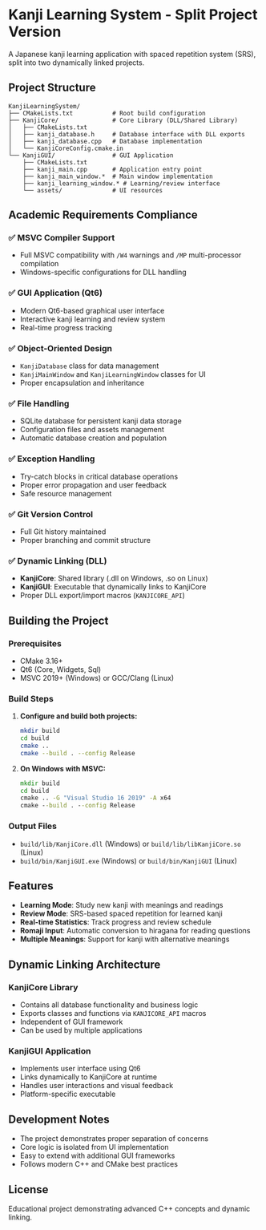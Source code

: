 # Kanji Learning System - Split Project Version

A Japanese kanji learning application with spaced repetition system (SRS), split into two dynamically linked projects.

## Project Structure

```
KanjiLearningSystem/
├── CMakeLists.txt           # Root build configuration
├── KanjiCore/               # Core Library (DLL/Shared Library)
│   ├── CMakeLists.txt
│   ├── kanji_database.h     # Database interface with DLL exports
│   ├── kanji_database.cpp   # Database implementation
│   └── KanjiCoreConfig.cmake.in
└── KanjiGUI/                # GUI Application
    ├── CMakeLists.txt
    ├── kanji_main.cpp       # Application entry point
    ├── kanji_main_window.*  # Main window implementation
    ├── kanji_learning_window.* # Learning/review interface
    └── assets/              # UI resources
```

## Academic Requirements Compliance

### ✅ **MSVC Compiler Support**
- Full MSVC compatibility with `/W4` warnings and `/MP` multi-processor compilation
- Windows-specific configurations for DLL handling

### ✅ **GUI Application (Qt6)**
- Modern Qt6-based graphical user interface
- Interactive kanji learning and review system
- Real-time progress tracking

### ✅ **Object-Oriented Design**
- `KanjiDatabase` class for data management
- `KanjiMainWindow` and `KanjiLearningWindow` classes for UI
- Proper encapsulation and inheritance

### ✅ **File Handling**
- SQLite database for persistent kanji data storage
- Configuration files and assets management
- Automatic database creation and population

### ✅ **Exception Handling**
- Try-catch blocks in critical database operations
- Proper error propagation and user feedback
- Safe resource management

### ✅ **Git Version Control**
- Full Git history maintained
- Proper branching and commit structure

### ✅ **Dynamic Linking (DLL)**
- **KanjiCore**: Shared library (.dll on Windows, .so on Linux)
- **KanjiGUI**: Executable that dynamically links to KanjiCore
- Proper DLL export/import macros (`KANJICORE_API`)

## Building the Project

### Prerequisites
- CMake 3.16+
- Qt6 (Core, Widgets, Sql)
- MSVC 2019+ (Windows) or GCC/Clang (Linux)

### Build Steps

1. **Configure and build both projects:**
   ```bash
   mkdir build
   cd build
   cmake ..
   cmake --build . --config Release
   ```

2. **On Windows with MSVC:**
   ```cmd
   mkdir build
   cd build
   cmake .. -G "Visual Studio 16 2019" -A x64
   cmake --build . --config Release
   ```

### Output Files
- `build/lib/KanjiCore.dll` (Windows) or `build/lib/libKanjiCore.so` (Linux)
- `build/bin/KanjiGUI.exe` (Windows) or `build/bin/KanjiGUI` (Linux)

## Features

- **Learning Mode**: Study new kanji with meanings and readings
- **Review Mode**: SRS-based spaced repetition for learned kanji
- **Real-time Statistics**: Track progress and review schedule
- **Romaji Input**: Automatic conversion to hiragana for reading questions
- **Multiple Meanings**: Support for kanji with alternative meanings

## Dynamic Linking Architecture

### KanjiCore Library
- Contains all database functionality and business logic
- Exports classes and functions via `KANJICORE_API` macros
- Independent of GUI framework
- Can be used by multiple applications

### KanjiGUI Application
- Implements user interface using Qt6
- Links dynamically to KanjiCore at runtime
- Handles user interactions and visual feedback
- Platform-specific executable

## Development Notes

- The project demonstrates proper separation of concerns
- Core logic is isolated from UI implementation
- Easy to extend with additional GUI frameworks
- Follows modern C++ and CMake best practices

## License

Educational project demonstrating advanced C++ concepts and dynamic linking. 